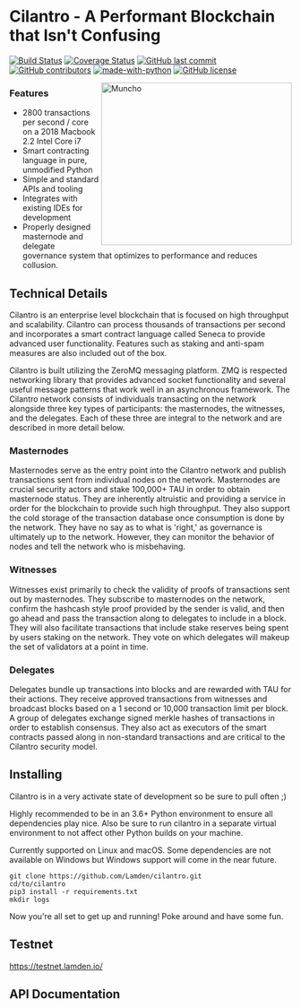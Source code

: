 # Cilantro - A Performant Blockchain that Isn't Confusing
[![Build Status](https://travis-ci.org/Lamden/cilantro.svg?branch=master)](https://travis-ci.org/Lamden/cilantro)
[![Coverage Status](https://coveralls.io/repos/github/Lamden/cilantro/badge.svg?branch=master)](https://coveralls.io/github/Lamden/cilantro?branch=master)
[![GitHub last commit](https://img.shields.io/github/last-commit/Lamden/cilantro.svg)](https://github.com/Lamden/cilantro/commits/master) 
[![GitHub contributors](https://img.shields.io/github/contributors/Lamden/cilantro.svg)](https://github.com/Lamden/cilantro/graphs/contributors) 
[![made-with-python](https://img.shields.io/badge/Made%20with-Python-1f425f.svg)](https://www.python.org/)
[![GitHub license](https://img.shields.io/github/license/Lamden/cilantro.svg)](https://github.com/Lamden/cilantro/blob/master/LICENSE)

<img src="https://github.com/Lamden/cilantro/raw/master/muncho.png" align="right"
     title="Muncho" width="340" height="290">

### Features
* 2800 transactions per second / core on a 2018 Macbook 2.2 Intel Core i7
* Smart contracting language in pure, unmodified Python
* Simple and standard APIs and tooling
* Integrates with existing IDEs for development
* Properly designed masternode and delegate governance system that optimizes to performance and reduces collusion.



## Technical Details
Cilantro is an enterprise level blockchain that is focused on high throughput and scalability. Cilantro can process
thousands of transactions per second and incorporates a smart contract language called Seneca to provide advanced user functionality. Features such as staking and anti-spam measures are also included out of the box.


Cilantro is built utilizing the ZeroMQ messaging platform. ZMQ is respected networking library that
provides advanced socket functionality and several useful message patterns that work well in an asynchronous framework.
The Cilantro network consists of individuals transacting on the network alongside three key types of participants: the masternodes, the witnesses, and the delegates.
Each of these three are integral to the network and are described in more detail below.

### Masternodes
Masternodes serve as the entry point into the Cilantro network and publish transactions sent from individual nodes on
the network. Masternodes are crucial security actors and stake 100,000+ TAU in order to obtain masternode status. They
are inherently altruistic and providing a service in order for the blockchain to provide such high throughput. They also
support the cold storage of the transaction database once consumption is done by the network. They have no say as to what is 'right,'
as governance is ultimately up to the network. However, they can monitor the behavior of nodes and tell the network who is misbehaving.

### Witnesses
Witnesses exist primarily to check the validity of proofs of transactions sent out by masternodes.
They subscribe to masternodes on the network, confirm the hashcash style proof provided by the sender is valid, and
then go ahead and pass the transaction along to delegates to include in a block. They will also facilitate
transactions that include stake reserves being spent by users staking on the network. They vote on which delegates
will makeup the set of validators at a point in time.

### Delegates
Delegates bundle up transactions into blocks and are rewarded with TAU for their actions. They receive approved transactions
from witnesses and broadcast blocks based on a 1 second or 10,000 transaction limit per block. A group of delegates exchange 
signed merkle hashes of transactions in order to establish consensus. They also act as executors of the smart contracts 
passed along in non-standard transactions and are critical to the Cilantro security model.


## Installing
Cilantro is in a very activate state of development so be sure to pull often ;)

Highly recommended to be in an 3.6+ Python environment to ensure all dependencies play nice.  Also be sure to run cilantro
in a separate virtual environment to not affect other Python builds on your machine. 

Currently supported on Linux and macOS. Some dependencies are not available on Windows but Windows support will come in the near future.

    git clone https://github.com/Lamden/cilantro.git
    cd/to/cilantro
    pip3 install -r requirements.txt
    mkdir logs

Now you're all set to get up and running! Poke around and have some fun. 


## Testnet
https://testnet.lamden.io/


## API Documentation

